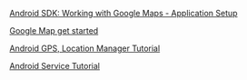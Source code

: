 [Android SDK: Working with Google Maps - Application Setup](http://code.tutsplus.com/tutorials/android-sdk-working-with-google-maps-application-setup--mobile-15771)

[Google Map get started](https://developers.google.com/maps/documentation/android/start)

[Android GPS, Location Manager Tutorial](http://www.androidhive.info/2012/07/android-gps-location-manager-tutorial/)

[Android Service Tutorial](http://www.survivingwithandroid.com/2014/01/android-service-tutorial.html)

